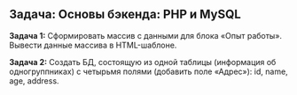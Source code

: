 ## Задача: Основы бэкенда: PHP и MySQL

**Задача 1:** Cформировать массив с данными для блока «Опыт работы». Вывести данные массива в HTML-шаблоне.

**Задача 2:** Cоздать БД, состоящую из одной таблицы (информация об одногруппниках) с четырьмя полями (добавить поле «Адрес»): id, name, age, address.
